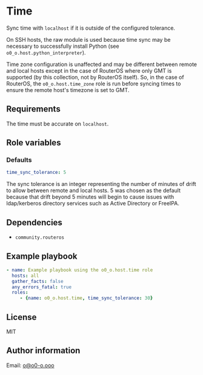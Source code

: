 # Time

Sync time with `localhost` if it is outside of the configured tolerance.

On SSH hosts, the raw module is used because time sync may be necessary to successfully install Python (see `o0_o.host.python_interpreter`).

Time zone configuration is unaffected and may be different between remote and local hosts except in the case of RouterOS where only GMT is supported (by this collection, not by RouterOS itself). So, in the case of RouterOS, the `o0_o.host.time_zone` role is run before syncing times to ensure the remote host's timezone is set to GMT.

## Requirements

The time must be accurate on `localhost`.

## Role variables

### Defaults

```yaml
time_sync_tolerance: 5
```

The sync tolerance is an integer representing the number of minutes of drift to allow between remote and local hosts. 5 was chosen as the default because that drift beyond 5 minutes will begin to cause issues with ldap/kerberos directory services such as Active Directory or FreeIPA.

## Dependencies

- `community.routeros`

## Example playbook

```yaml
- name: Example playbook using the o0_o.host.time role
  hosts: all
  gather_facts: false
  any_errors_fatal: true
  roles:
     - {name: o0_o.host.time, time_sync_tolerance: 30}
```

## License

MIT

## Author information

Email: o@o0-o.ooo
